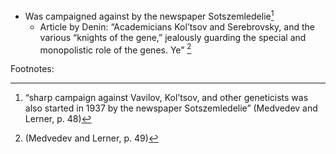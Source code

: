 - Was campaigned against by the newspaper Sotszemledelie[^1]
	- Article by Denin: “Academicians Kol’tsov and Serebrovsky,  and the various “knights of the gene,” jealously guarding the special and monopolistic role of the genes. Ye”  [^2]



Footnotes:

[^1]:“sharp campaign against Vavilov, Kol’tsov, and other  geneticists was also started in 1937 by the newspaper Sotszemledelie”  (Medvedev and Lerner, p. 48)

[^2]:(Medvedev and Lerner, p. 49)

[^3]:
